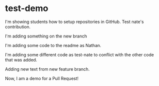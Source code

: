 # test-demo

I'm showing students how to setup repositories in GitHub.  Test nate's contribution.

I'm adding something on the new branch

I'm adding some code to the readme as Nathan.

I'm adding some different code as test-nate to conflict with the other code that was added.

Adding new text from new feature branch.

Now, I am a demo for a Pull Request!